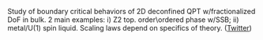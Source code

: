 
Study of boundary critical behaviors of 2D deconfined  QPT w/fractionalized DoF in bulk. 2 main examples: i) Z2 top. order\ordered phase w/SSB; ii) metal/U(1) spin liquid. Scaling laws depend on specifics of theory. ([Twitter](https://twitter.com/JoshuahHeath/status/1222922578936750080))
